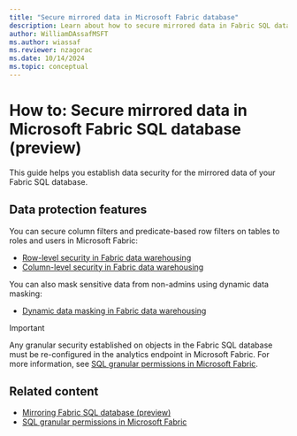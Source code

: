 ```yaml
---
title: "Secure mirrored data in Microsoft Fabric database"
description: Learn about how to secure mirrored data in Fabric SQL database.
author: WilliamDAssafMSFT
ms.author: wiassaf
ms.reviewer: nzagorac
ms.date: 10/14/2024
ms.topic: conceptual
---
```


# How to: Secure mirrored data in Microsoft Fabric SQL database (preview)

This guide helps you establish data security for the mirrored data of your Fabric SQL database.

## Data protection features

You can secure column filters and predicate-based row filters on tables to roles and users in Microsoft Fabric:

- [Row-level security in Fabric data warehousing](../../data-warehouse/row-level-security.md)
- [Column-level security in Fabric data warehousing](../../data-warehouse/column-level-security.md)

You can also mask sensitive data from non-admins using dynamic data masking:

- [Dynamic data masking in Fabric data warehousing](../../data-warehouse/dynamic-data-masking.md)

> [!IMPORTANT]
> Any granular security established on objects in the Fabric SQL database must be re-configured in the analytics endpoint in Microsoft Fabric. For more information, see [SQL granular permissions in Microsoft Fabric](../../data-warehouse/sql-granular-permissions.md).

## Related content

- [Mirroring Fabric SQL database (preview)](mirroring-overview.md)
- [SQL granular permissions in Microsoft Fabric](../../data-warehouse/sql-granular-permissions.md)
